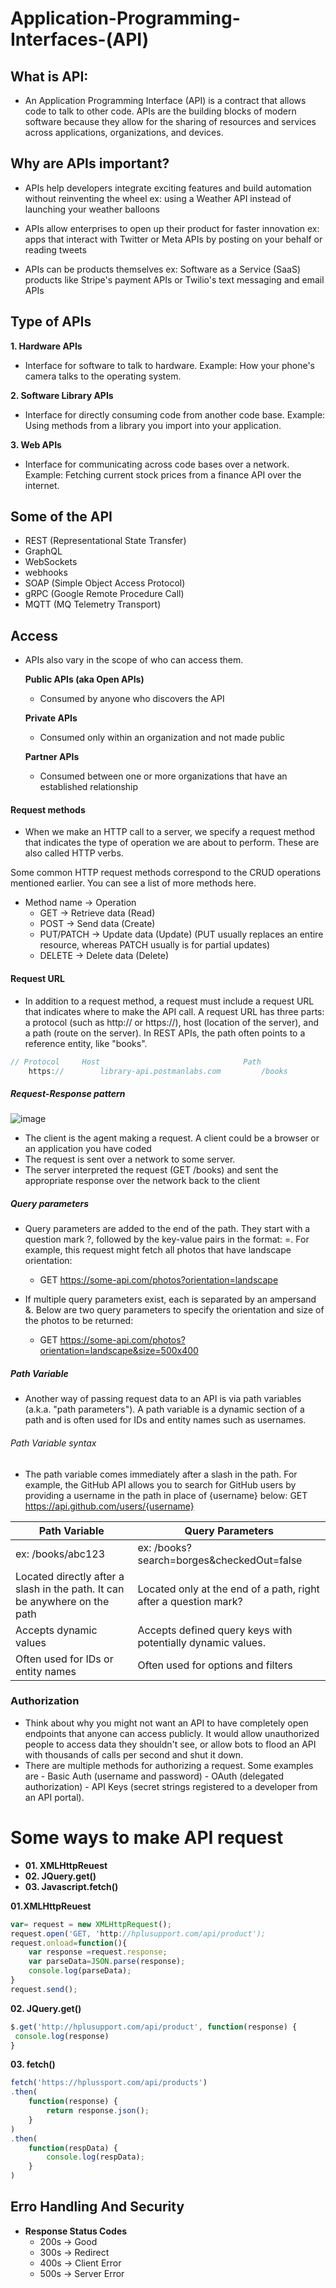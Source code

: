 # Application-Programming-Interfaces-(API)

## What is API:
- An Application Programming Interface (API) is a contract that allows code to talk to other code. APIs are the building blocks of modern software because they allow for the sharing of resources and services across applications, organizations, and devices.

## Why are APIs important?
- APIs help developers integrate exciting features and build automation without reinventing the wheel
ex: using a Weather API instead of launching your weather balloons

- APIs allow enterprises to open up their product for faster innovation
ex: apps that interact with Twitter or Meta APIs by posting on your behalf or reading tweets

- APIs can be products themselves
ex: Software as a Service (SaaS) products like Stripe's payment APIs or Twilio's text messaging and email APIs

## Type of APIs
  **1. Hardware APIs**
  - Interface for software to talk to hardware.
    Example: How your phone's camera talks to the operating system.

  **2. Software Library APIs**
  - Interface for directly consuming code from another code base.
    Example: Using methods from a library you import into your application.

 **3.  Web APIs**
  - Interface for communicating across code bases over a network.
    Example: Fetching current stock prices from a finance API over the internet.

## Some of the API 
  - REST (Representational State Transfer)
  - GraphQL
  - WebSockets
  - webhooks
  - SOAP (Simple Object Access Protocol)
  - gRPC (Google Remote Procedure Call)
  - MQTT (MQ Telemetry Transport)

## Access
 - APIs also vary in the scope of who can access them.

     **Public APIs (aka Open APIs)**
    - Consumed by anyone who discovers the API

    **Private APIs**
    - Consumed only within an organization and not made public

    **Partner APIs**
    - Consumed between one or more organizations that have an established relationship


#### Request methods
  - When we make an HTTP call to a server, we specify a request method that indicates the type of operation we are about to perform. These are also called HTTP verbs.

Some common HTTP request methods correspond to the CRUD operations mentioned earlier. You can see a list of more methods here.

- Method name  -> Operation
  - GET		->	Retrieve data (Read)
  - POST	->	Send data (Create)
  - PUT/PATCH	->	Update data (Update) (PUT usually replaces an entire resource, whereas PATCH usually is for partial updates)
  - DELETE	->	Delete data (Delete)

#### Request URL
  - In addition to a request method, a request must include a request URL that indicates where to make the API call. A request URL has three parts: a protocol (such as http:// or https://), host (location of the server), and a path (route on the server). In REST APIs, the path often points to a reference entity, like "books".
    
```javascript
// Protocol	    Host	                            Path
    https://	    library-api.postmanlabs.com	        /books
```

##### Request-Response pattern
  ![image](https://github.com/GayashanDeshapriya/Application-Programming-Interfaces-API-/assets/94686812/c62097db-4bed-4255-8535-cea830f7b3e0)
  - The client is the agent making a request. A client could be a browser or an application you have coded
  - The request is sent over a network to some server.
  - The server interpreted the request (GET /books) and sent the appropriate response over the network back to the client

##### Query parameters
- Query parameters are added to the end of the path. They start with a question mark ?, followed by the key-value pairs in the format: <key>=<value>. For example, this request might fetch all photos that have landscape orientation:
     - GET https://some-api.com/photos?orientation=landscape

- If multiple query parameters exist, each is separated by an ampersand &. Below are two query parameters to specify the orientation and size of the photos to be returned:
     - GET https://some-api.com/photos?orientation=landscape&size=500x400

##### Path Variable
   - Another way of passing request data to an API is via path variables (a.k.a. "path parameters"). A path variable is a dynamic section of a path and is often used for IDs and entity names such as usernames.

###### Path Variable syntax
- The path variable comes immediately after a slash in the path. For example, the GitHub API allows you to search for GitHub users by providing a username in the path in place of {username} below: 
    GET https://api.github.com/users/{username}

| Path Variable          | Query Parameters                                        |
|------------------------|---------------------------------------------------------|
| ex: /books/abc123      | ex: /books?search=borges&checkedOut=false              |
| Located directly after a slash in the path. It can be anywhere on the path | Located only at the end of a path, right after a question mark? |
| Accepts dynamic values | Accepts defined query keys with potentially dynamic values. |
| Often used for IDs or entity names | Often used for options and filters                       |


### Authorization
  - Think about why you might not want an API to have completely open endpoints that anyone can access publicly. It would allow unauthorized people to access data they shouldn't see, or allow bots to flood an API with thousands of calls per second and shut it down.
  - There are multiple methods for authorizing a request. Some examples are
            - Basic Auth (username and password)
            - OAuth (delegated authorization)
            - API Keys (secret strings registered to a developer from an API portal).


# Some ways to make API request 
 - **01. XMLHttpReuest**
 - **02. JQuery.get()**
 - **03. Javascript.fetch()**

**01.XMLHttpReuest**
```javascript
var= request = new XMLHttpRequest();
request.open('GET, 'http://hplusupport.com/api/product');
request.onload=function(){
    var response =request.response;
    var parseData=JSON.parse(response);
    console.log(parseData);
}
request.send();
```
**02. JQuery.get()** 
```javascript
$.get('http://hplusupport.com/api/product', function(response) {
 console.log(response)
}
```
**03. fetch()** 
```javascript
fetch('https://hplussport.com/api/products')
.then(
	function(response) {
		return response.json();
	}
)
.then(
	function(respData) {
		console.log(respData);
	}
)
```
## Erro Handling And Security
- **Response Status Codes**
   	- 200s	->	Good
   	- 300s  ->	Redirect
   	- 400s  ->	Client Error
   	- 500s  ->	Server Error
  	
 		
